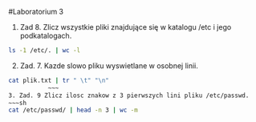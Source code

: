 #Laboratorium 3

1. Zad 8. Zlicz wszystkie pliki znajdujące się w katalogu /etc i jego podkatalogach.
~~~sh
ls -1 /etc/. | wc -l
~~~

2. Zad. 7. Kazde slowo pliku wyswietlane w osobnej linii.
~~~sh
cat plik.txt | tr " \t" "\n"
           ~~~                                                
3. Zad. 9 Zlicz ilosc znakow z 3 pierwszych lini pliku /etc/passwd.
~~~sh
cat /etc/passwd/ | head -n 3 | wc -m
~~~